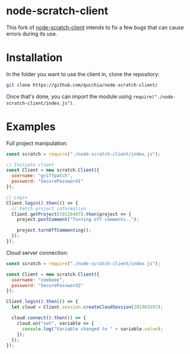 # node-scratch-client

This fork of [node-scratch-client](https://github.com/edqx/node-scratch-client/) intends to fix a few bugs that can cause errors during its use.

# Installation

In the folder you want to use the client in, clone the repository:
```bash
git clone https://github.com/qucchia/node-scratch-client/
```

Once that's done, you can import the module using `require("./node-scratch-client/index.js")`.

# Examples

Full project manipulation:
```js
const scratch = require("./node-scratch-client/index.js");

// Initiate client
const Client = new scratch.Client({
  username: "griffpatch",
  password: "SecurePassword1"
});

// Login
Client.login().then(() => {
  // Fetch project information
  Client.getProject(10128407).then(project => {
    project.postComment("Turning off comments..");

    project.turnOffCommenting();
  });
});
```

Cloud server connection:
```js
const scratch = require("./node-scratch-client/index.js");

const Client = new scratch.Client({
  username: "ceebeee",
  password: "SecurePassword2"
});

Client.login().then(() => {
  let cloud = Client.session.createCloudSession(281983597);

  cloud.connect().then(() => {
    cloud.on("set", variable => {
      console.log("Variable changed to " + variable.value);
    });
  });
});
```
